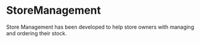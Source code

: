 # StoreManagement
Store Management has been developed to help store owners with managing and ordering their stock.
